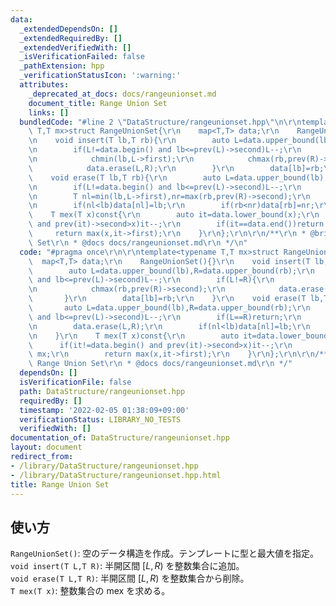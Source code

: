 ```yaml
---
data:
  _extendedDependsOn: []
  _extendedRequiredBy: []
  _extendedVerifiedWith: []
  _isVerificationFailed: false
  _pathExtension: hpp
  _verificationStatusIcon: ':warning:'
  attributes:
    _deprecated_at_docs: docs/rangeunionset.md
    document_title: Range Union Set
    links: []
  bundledCode: "#line 2 \"DataStructure/rangeunionset.hpp\"\n\r\ntemplate<typename\
    \ T,T mx>struct RangeUnionSet{\r\n    map<T,T> data;\r\n    RangeUnionSet(){}\r\
    \n    void insert(T lb,T rb){\r\n        auto L=data.upper_bound(lb),R=data.upper_bound(rb);\r\
    \n        if(L!=data.begin() and lb<=prev(L)->second)L--;\r\n        if(L!=R){\r\
    \n            chmin(lb,L->first);\r\n            chmax(rb,prev(R)->second);\r\n\
    \            data.erase(L,R);\r\n        }\r\n        data[lb]=rb;\r\n    }\r\n\
    \    void erase(T lb,T rb){\r\n        auto L=data.upper_bound(lb),R=data.upper_bound(rb);\r\
    \n        if(L!=data.begin() and lb<=prev(L)->second)L--;\r\n        if(L==R)return;\r\
    \n        T nl=min(lb,L->first),nr=max(rb,prev(R)->second);\r\n        data.erase(L,R);\r\
    \n        if(nl<lb)data[nl]=lb;\r\n        if(rb<nr)data[rb]=nr;\r\n    }\r\n\
    \    T mex(T x)const{\r\n        auto it=data.lower_bound(x);\r\n        if(it!=data.begin()\
    \ and prev(it)->second>x)it--;\r\n        if(it==data.end())return mx;\r\n   \
    \     return max(x,it->first);\r\n    }\r\n};\r\n\r\n/**\r\n * @brief Range Union\
    \ Set\r\n * @docs docs/rangeunionset.md\r\n */\n"
  code: "#pragma once\r\n\r\ntemplate<typename T,T mx>struct RangeUnionSet{\r\n  \
    \  map<T,T> data;\r\n    RangeUnionSet(){}\r\n    void insert(T lb,T rb){\r\n\
    \        auto L=data.upper_bound(lb),R=data.upper_bound(rb);\r\n        if(L!=data.begin()\
    \ and lb<=prev(L)->second)L--;\r\n        if(L!=R){\r\n            chmin(lb,L->first);\r\
    \n            chmax(rb,prev(R)->second);\r\n            data.erase(L,R);\r\n \
    \       }\r\n        data[lb]=rb;\r\n    }\r\n    void erase(T lb,T rb){\r\n \
    \       auto L=data.upper_bound(lb),R=data.upper_bound(rb);\r\n        if(L!=data.begin()\
    \ and lb<=prev(L)->second)L--;\r\n        if(L==R)return;\r\n        T nl=min(lb,L->first),nr=max(rb,prev(R)->second);\r\
    \n        data.erase(L,R);\r\n        if(nl<lb)data[nl]=lb;\r\n        if(rb<nr)data[rb]=nr;\r\
    \n    }\r\n    T mex(T x)const{\r\n        auto it=data.lower_bound(x);\r\n  \
    \      if(it!=data.begin() and prev(it)->second>x)it--;\r\n        if(it==data.end())return\
    \ mx;\r\n        return max(x,it->first);\r\n    }\r\n};\r\n\r\n/**\r\n * @brief\
    \ Range Union Set\r\n * @docs docs/rangeunionset.md\r\n */"
  dependsOn: []
  isVerificationFile: false
  path: DataStructure/rangeunionset.hpp
  requiredBy: []
  timestamp: '2022-02-05 01:38:09+09:00'
  verificationStatus: LIBRARY_NO_TESTS
  verifiedWith: []
documentation_of: DataStructure/rangeunionset.hpp
layout: document
redirect_from:
- /library/DataStructure/rangeunionset.hpp
- /library/DataStructure/rangeunionset.hpp.html
title: Range Union Set
---
```

## 使い方

`RangeUnionSet()`: 空のデータ構造を作成。テンプレートに型と最大値を指定。  
`void insert(T L,T R)`: 半開区間 $[L,R)$ を整数集合に追加。  
`void erase(T L,T R)`: 半開区間 $[L,R)$ を整数集合から削除。  
`T mex(T x)`: 整数集合の mex を求める。